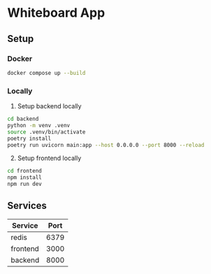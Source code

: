 # Whiteboard App

## Setup

### Docker
```bash
docker compose up --build
```

### Locally

1. Setup backend locally

```bash
cd backend
python -m venv .venv
source .venv/bin/activate
poetry install
poetry run uvicorn main:app --host 0.0.0.0 --port 8000 --reload
```

2. Setup frontend locally

```bash
cd frontend
npm install 
npm run dev
```

## Services

| Service  | Port |
|----------|------|
| redis    | 6379 |
| frontend | 3000 |
| backend  | 8000 | 
